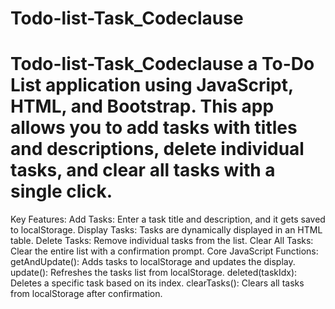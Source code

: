 # Todo-list-Task_Codeclause
# Todo-list-Task_Codeclause  a To-Do List application using JavaScript, HTML, and Bootstrap. This app allows you to add tasks with titles and descriptions, delete individual tasks, and clear all tasks with a single click.

Key Features:
Add Tasks: Enter a task title and description, and it gets saved to localStorage.
Display Tasks: Tasks are dynamically displayed in an HTML table.
Delete Tasks: Remove individual tasks from the list.
Clear All Tasks: Clear the entire list with a confirmation prompt.
Core JavaScript Functions:
getAndUpdate(): Adds tasks to localStorage and updates the display.
update(): Refreshes the tasks list from localStorage.
deleted(taskIdx): Deletes a specific task based on its index.
clearTasks(): Clears all tasks from localStorage after confirmation.
